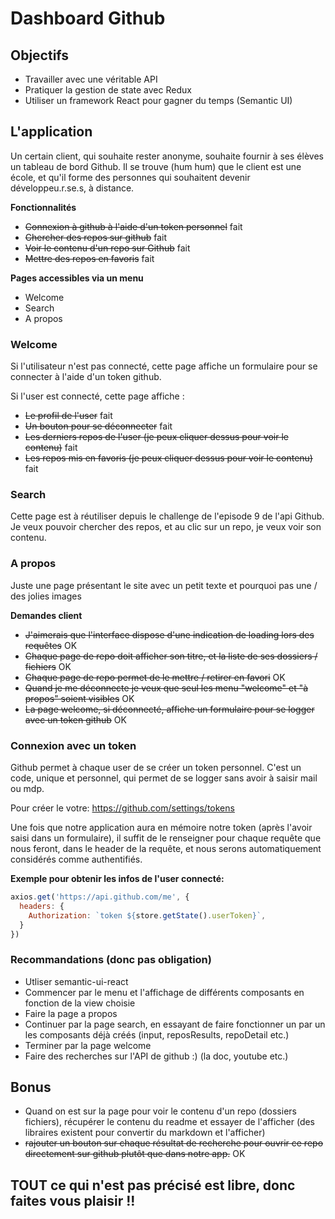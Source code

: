 # Dashboard Github

## Objectifs

* Travailler avec une véritable API
* Pratiquer la gestion de state avec Redux
* Utiliser un framework React pour gagner du temps (Semantic UI)

## L'application

Un certain client, qui souhaite rester anonyme, souhaite fournir à ses élèves un tableau de bord Github. Il se trouve (hum hum) que le client est une école, et qu'il forme des personnes qui souhaitent devenir développeu.r.se.s, à distance.

**Fonctionnalités**

* ~~Connexion à github à l'aide d'un token personnel~~ fait
* ~~Chercher des repos sur github~~ fait
* ~~Voir le contenu d'un repo sur Github~~ fait
* ~~Mettre des repos en favoris~~ fait

**Pages accessibles via un menu**

* Welcome
* Search
* A propos

### Welcome

Si l'utilisateur n'est pas connecté, cette page affiche un formulaire pour se connecter à l'aide d'un token github.

Si l'user est connecté, cette page affiche :

* ~~Le profil de l'user~~ fait
* ~~Un bouton pour se déconnecter~~ fait
* ~~Les derniers repos de l'user (je peux cliquer dessus pour voir le contenu)~~ fait
* ~~Les repos mis en favoris (je peux cliquer dessus pour voir le contenu)~~ fait

### Search

Cette page est à réutiliser depuis le challenge de l'episode 9 de l'api Github. Je veux pouvoir chercher des repos, et au clic sur un repo, je veux voir son contenu.

### A propos

Juste une page présentant le site avec un petit texte et pourquoi pas une / des jolies images

**Demandes client**

* ~~J'aimerais que l'interface dispose d'une indication de loading lors des requêtes~~ OK
* ~~Chaque page de repo doit afficher son titre, et la liste de ses dossiers / fichiers~~ OK
* ~~Chaque page de repo permet de le mettre / retirer en favori~~ OK
* ~~Quand je me déconnecte je veux que seul les menu "welcome" et "à propos" soient visibles~~ OK
* ~~La page welcome, si déconnecté, affiche un formulaire pour se logger avec un token github~~ OK

### Connexion avec un token

Github permet à chaque user de se créer un token personnel. C'est un code, unique et personnel, qui permet de se logger sans avoir à saisir mail ou mdp.

Pour créer le votre: https://github.com/settings/tokens

Une fois que notre application aura en mémoire notre token (après l'avoir saisi dans un formulaire), il suffit de le renseigner pour chaque requête que nous feront, dans le header de la requête, et nous serons automatiquement considérés comme authentifiés.

**Exemple pour obtenir les infos de l'user connecté:**

```javascript
axios.get('https://api.github.com/me', {
  headers: {
    Authorization: `token ${store.getState().userToken}`,
  }
})
```

### Recommandations (donc pas obligation)

* Utliser semantic-ui-react
* Commencer par le menu et l'affichage de différents composants en fonction de la view choisie
* Faire la page a propos
* Continuer par la page search, en essayant de faire fonctionner un par un les composants déjà créés (input, reposResults, repoDetail etc.)
* Terminer par la page welcome
* Faire des recherches sur l'API de github :) (la doc, youtube etc.)


## Bonus

* Quand on est sur la page pour voir le contenu d'un repo (dossiers fichiers), récupérer le contenu du readme et essayer de l'afficher (des libraires existent pour convertir du markdown et l'afficher)
* ~~rajouter un bouton sur chaque résultat de recherche pour ouvrir ce repo directement sur github plutôt que dans notre app.~~ OK

## TOUT ce qui n'est pas précisé est libre, donc faites vous plaisir !!

